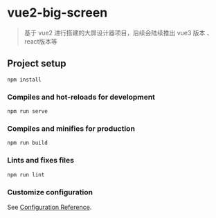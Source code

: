 # vue2-big-screen

> 基于 vue2 进行搭建的大屏设计器项目，后续会陆续推出 vue3 版本 、react版本等

## Project setup

```
npm install
```

### Compiles and hot-reloads for development
```
npm run serve
```

### Compiles and minifies for production
```
npm run build
```

### Lints and fixes files
```
npm run lint
```

### Customize configuration
See [Configuration Reference](https://cli.vuejs.org/config/).

